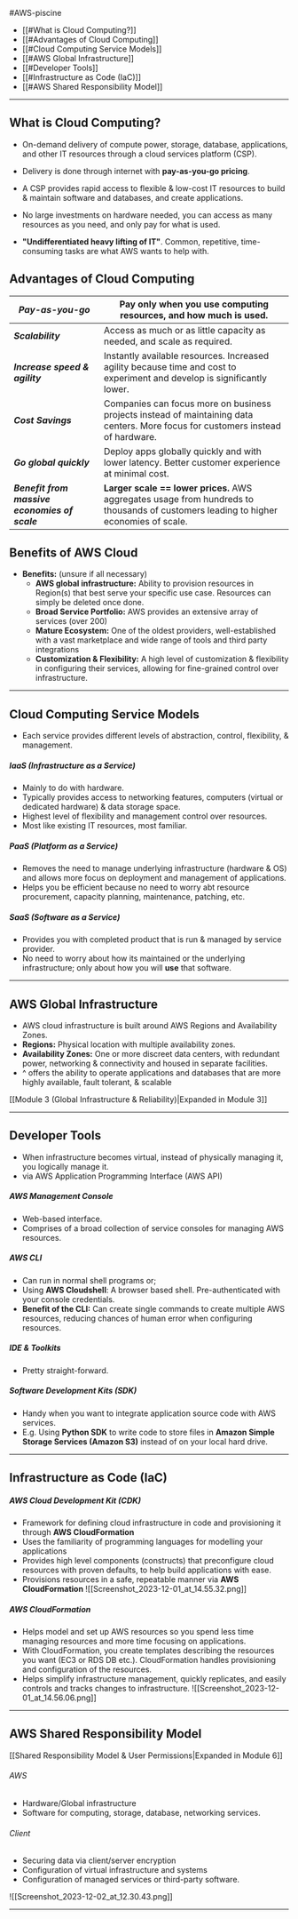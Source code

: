 
#AWS-piscine 

- [[#What is Cloud Computing?]]
- [[#Advantages of Cloud Computing]]
- [[#Cloud Computing Service Models]]
- [[#AWS Global Infrastructure]]
- [[#Developer Tools]]
- [[#Infrastructure as Code (IaC)]]
- [[#AWS Shared Responsibility Model]]

--------
## What is Cloud Computing?

- On-demand delivery of compute power, storage, database, applications, and other IT resources through a cloud services platform (CSP).
- Delivery is done through internet with **pay-as-you-go pricing**.

- A CSP provides rapid access to flexible & low-cost IT resources to build & maintain software and databases, and create applications.
- No large investments on hardware needed, you can access as many resources as you need, and only pay for what is used.

- **"Undifferentiated heavy lifting of IT"**. Common, repetitive, time-consuming tasks are what AWS wants to help with.
## Advantages of Cloud Computing

| ***Pay-as-you-go*** | Pay only when you use computing resources, and how much is used. |
|----|----|
| ***Scalability*** | Access as much or as little capacity as needed, and scale as required.|
| ***Increase speed & agility*** | Instantly available resources. Increased agility because time and cost to experiment and develop is significantly lower.
| ***Cost Savings*** | Companies can focus more on business projects instead of maintaining data centers. More focus for customers instead of hardware.|
| ***Go global quickly*** | Deploy apps globally quickly and with lower latency. Better customer experience at minimal cost.|
| ***Benefit from massive economies of scale*** | **Larger scale == lower prices.** AWS aggregates usage from hundreds to thousands of customers leading to higher economies of scale. |

## Benefits of AWS Cloud
- **Benefits:** (unsure if all necessary)
	- **AWS global infrastructure:** Ability to provision resources in Region(s) that best serve your specific use case. Resources can simply be deleted once done.
	- **Broad Service Portfolio:** AWS provides an extensive array of services (over 200)
	- **Mature Ecosystem:** One of the oldest providers, well-established with a vast marketplace and wide range of tools and third party integrations
	- **Customization & Flexibility:** A high level of customization & flexibility in configuring their services, allowing for fine-grained control over infrastructure.

-----------
## Cloud Computing Service Models
* Each service provides different levels of abstraction, control, flexibility, & management.

##### IaaS (Infrastructure as a Service)
- Mainly to do with hardware.
- Typically provides access to networking features, computers (virtual or dedicated hardware) & data storage space.
- Highest level of flexibility and management control over resources.
- Most like existing IT resources, most familiar.
##### PaaS (Platform as a Service)
- Removes the need to manage underlying infrastructure (hardware & OS) and allows more focus on deployment and management of applications.
- Helps you be efficient because no need to worry abt resource procurement, capacity planning, maintenance, patching, etc.
##### SaaS (Software as a Service)
- Provides you with completed product that is run & managed by service provider.
- No need to worry about how its maintained or the underlying infrastructure; only about how you will **use** that software.
----------
## AWS Global Infrastructure
- AWS cloud infrastructure is built around AWS Regions and Availability Zones.
- **Regions:** Physical location with multiple availability zones.
- **Availability Zones:** One or more discreet data centers, with redundant power, networking & connectivity and housed in separate facilities.
- ^ offers the ability to operate applications and databases that are more highly available, fault tolerant, & scalable

[[Module 3 (Global Infrastructure & Reliability)|Expanded in Module 3]]

----
## Developer Tools
- When infrastructure becomes virtual, instead of physically managing it, you logically manage it.
- via AWS Application Programming Interface (AWS API)
##### AWS Management Console
- Web-based interface.
- Comprises of a broad collection of service consoles for managing AWS resources.
##### AWS CLI
- Can run in normal shell programs or;
- Using **AWS Cloudshell**: A browser based shell. Pre-authenticated with your console credentials.
- **Benefit of the CLI:** Can create single commands to create multiple AWS resources, reducing chances of human error when configuring resources.
##### IDE & Toolkits
- Pretty straight-forward.
##### Software Development Kits (SDK)
- Handy when you want to integrate application source code with AWS services.
- E.g. Using **Python SDK** to write code to store files in **Amazon Simple Storage Services (Amazon S3)** instead of on your local hard drive.

--------
## Infrastructure as Code (IaC)

##### AWS Cloud Development Kit (CDK)

- Framework for defining cloud infrastructure in code and provisioning it through **AWS CloudFormation**
- Uses the familiarity of programming languages for modelling your applications
- Provides high level components (constructs) that preconfigure cloud resources with proven defaults, to help build applications with ease.
- Provisions resources in a safe, repeatable manner via **AWS CloudFormation**
![[Screenshot_2023-12-01_at_14.55.32.png]]

##### AWS CloudFormation
- Helps model and set up AWS resources so you spend less time managing resources and more time focusing on applications.
- With CloudFormation, you create templates describing the resources you want (EC3 or RDS DB etc.). CloudFormation handles provisioning and configuration of the resources.
- Helps simplify infrastructure management, quickly replicates, and easily controls and tracks changes to infrastructure.
![[Screenshot_2023-12-01_at_14.56.06.png]]
---------------------
## AWS Shared Responsibility Model

[[Shared Responsibility Model & User Permissions|Expanded in Module 6]]
###### AWS
- Hardware/Global infrastructure
- Software for computing, storage, database, networking services.
###### Client
- Securing data via client/server encryption
- Configuration of virtual infrastructure and systems
- Configuration of managed services or third-party software.

![[Screenshot_2023-12-02_at_12.30.43.png]]

-----
